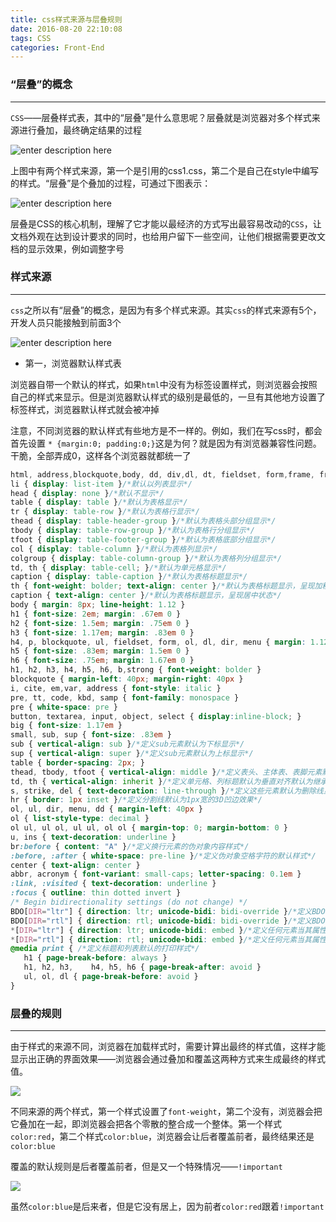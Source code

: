 ```yaml
---
title: css样式来源与层叠规则
date: 2016-08-20 22:10:08
tags: CSS
categories: Front-End
---
```


### “层叠”的概念
---

`CSS`——层叠样式表，其中的“层叠”是什么意思呢？层叠就是浏览器对多个样式来源进行叠加，最终确定结果的过程
<!--more-->
![enter description here][1]

 上图中有两个样式来源，第一个是引用的css1.css，第二个是自己在style中编写的样式。“层叠”是个叠加的过程，可通过下图表示：
 
 ![enter description here][2]

层叠是CSS的核心机制，理解了它才能以最经济的方式写出最容易改动的`CSS`，让文档外观在达到设计要求的同时，也给用户留下一些空间，让他们根据需要更改文档的显示效果，例如调整字号

### 样式来源
---

`css`之所以有“层叠”的概念，是因为有多个样式来源。其实`css`的样式来源有5个，开发人员只能接触到前面3个

![enter description here][3]

- 第一，浏览器默认样式表

浏览器自带一个默认的样式，如果`html`中没有为标签设置样式，则浏览器会按照自己的样式来显示。但是浏览器默认样式的级别是最低的，一旦有其他地方设置了标签样式，浏览器默认样式就会被冲掉

 注意，不同浏览器的默认样式有些地方是不一样的。例如，我们在写css时，都会首先设置 `* {margin:0; padding:0;}`这是为何？就是因为有浏览器兼容性问题。干脆，全部弄成0，这样各个浏览器就都统一了
 
 ```css
 html, address,blockquote,body, dd, div,dl, dt, fieldset, form,frame, frameset,h1, h2, h3, h4,h5, h6, noframes,ol, p, ul, center,dir, hr, menu, pre { display: block }/*以上列表元素默认状态下一块状显示，未显示的将以内联元素显示，该列表针对HTML4版本，部分元素在XHTML1中将废弃*/
li { display: list-item }/*默认以列表显示*/
head { display: none }/*默认不显示*/
table { display: table }/*默认为表格显示*/
tr { display: table-row }/*默认为表格行显示*/
thead { display: table-header-group }/*默认为表格头部分组显示*/
tbody { display: table-row-group }/*默认为表格行分组显示*/
tfoot { display: table-footer-group }/*默认为表格底部分组显示*/
col { display: table-column }/*默认为表格列显示*/
colgroup { display: table-column-group }/*默认为表格列分组显示*/
td, th { display: table-cell; }/*默认为单元格显示*/
caption { display: table-caption }/*默认为表格标题显示*/
th { font-weight: bolder; text-align: center }/*默认为表格标题显示，呈现加粗居中状态*/
caption { text-align: center }/*默认为表格标题显示，呈现居中状态*/
body { margin: 8px; line-height: 1.12 }
h1 { font-size: 2em; margin: .67em 0 }
h2 { font-size: 1.5em; margin: .75em 0 }
h3 { font-size: 1.17em; margin: .83em 0 }
h4, p, blockquote, ul, fieldset, form, ol, dl, dir, menu { margin: 1.12em 0 }
h5 { font-size: .83em; margin: 1.5em 0 }
h6 { font-size: .75em; margin: 1.67em 0 }
h1, h2, h3, h4, h5, h6, b,strong { font-weight: bolder }
blockquote { margin-left: 40px; margin-right: 40px }
i, cite, em,var, address { font-style: italic }
pre, tt, code, kbd, samp { font-family: monospace }
pre { white-space: pre }
button, textarea, input, object, select { display:inline-block; }
big { font-size: 1.17em }
small, sub, sup { font-size: .83em }
sub { vertical-align: sub }/*定义sub元素默认为下标显示*/
sup { vertical-align: super }/*定义sub元素默认为上标显示*/
table { border-spacing: 2px; }
thead, tbody, tfoot { vertical-align: middle }/*定义表头、主体表、表脚元素默认为垂直对齐*/
td, th { vertical-align: inherit }/*定义单元格、列标题默认为垂直对齐默认为继承*/
s, strike, del { text-decoration: line-through }/*定义这些元素默认为删除线显示*/
hr { border: 1px inset }/*定义分割线默认为1px宽的3D凹边效果*/
ol, ul, dir, menu, dd { margin-left: 40px }
ol { list-style-type: decimal }
ol ul, ul ol, ul ul, ol ol { margin-top: 0; margin-bottom: 0 }
u, ins { text-decoration: underline }
br:before { content: "A" }/*定义换行元素的伪对象内容样式*/
:before, :after { white-space: pre-line }/*定义伪对象空格字符的默认样式*/
center { text-align: center }
abbr, acronym { font-variant: small-caps; letter-spacing: 0.1em }
:link, :visited { text-decoration: underline }
:focus { outline: thin dotted invert }
 /* Begin bidirectionality settings (do not change) */
BDO[DIR="ltr"] { direction: ltr; unicode-bidi: bidi-override }/*定义BDO元素当其属性为DIR="ltr"时的默认文本读写显示顺序*/
BDO[DIR="rtl"] { direction: rtl; unicode-bidi: bidi-override }/*定义BDO元素当其属性为DIR="rtl"时的默认文本读写显示顺序*/
*[DIR="ltr"] { direction: ltr; unicode-bidi: embed }/*定义任何元素当其属性为DIR="ltr"时的默认文本读写显示顺序*/
*[DIR="rtl"] { direction: rtl; unicode-bidi: embed }/*定义任何元素当其属性为DIR="rtl"时的默认文本读写显示顺序*/
@media print { /*定义标题和列表默认的打印样式*/
    h1 { page-break-before: always }
    h1, h2, h3,    h4, h5, h6 { page-break-after: avoid }
    ul, ol, dl { page-break-before: avoid }
}

```

### 层叠的规则
---

由于样式的来源不同，浏览器在加载样式时，需要计算出最终的样式值，这样才能显示出正确的界面效果——浏览器会通过叠加和覆盖这两种方式来生成最终的样式值。

![](http://images.cnitblog.com/blog/138012/201502/062013043288083.png)

不同来源的两个样式，第一个样式设置了`font-weight`，第二个没有，浏览器会把它叠加在一起，即浏览器会把各个零散的整合成一个整体。第一个样式`color:red`，第二个样式`color:blue`，浏览器会让后者覆盖前者，最终结果还是`color:blue`

 覆盖的默认规则是后者覆盖前者，但是又一个特殊情况——`!important`
 
 ![](http://images.cnitblog.com/blog/138012/201502/062013470937714.png)
 
 虽然`color:blue`是后来者，但是它没有居上，因为前者`color:red`跟着`!important`

  [1]: http://images.cnitblog.com/blog/138012/201502/062009519846753.png
  [2]: http://images.cnitblog.com/blog/138012/201502/062010034216948.png
  [3]: http://images.cnitblog.com/blog/138012/201502/062011145462444.png
